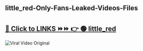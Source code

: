 
 ## little_red-Only-Fans-Leaked-Videos-Files

# <h2><a href="https://mediaupload.pro?little_red">🔗 Click to LINKS ⏩⏩ 👉 🟢 little_red </a></h2>

<a href="https://mediaupload.pro?little_red" rel="nofollow" data-target="animated-image.originalLink"><img src="https://i.ibb.co.com/xMMVF88/686577567.gif" alt="Viral Video Original" style="max-width: 100%; display: inline-block;" data-target="animated-image.originalImage"></a>